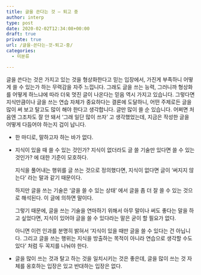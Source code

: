 ```yaml
---
title: 글을 쓴다는 것 – 퇴고 중
author: interp
type: post
date: 2020-02-02T12:34:08+00:00
draft: true
private: true
url: /글을-쓴다는-것-퇴고-중/
categories:
  - 미분류

---
```

글을 쓴다는 것은 가지고 있는 것을 형상화한다고 믿는 입장에서, 가진게 부족하니 어떻게 쓸 수 있는가 하는 무력감을 자주 느낍니다. 그래도 글을 쓰는 능력, 그러니까 형상화를 어떻게 하느냐에 따라 더욱 멋진 글이 나온다는 믿음 역시 가지고 있습니다. 그렇다면 지식만큼이나 글을 쓰는 연습 자체가 중요하다는 결론에 도달하니, 어떤 주제로든 글을 많이 써 보고 탈고도 많이 해야 한다고 생각합니다. 글만 많이 쓸 순 있습니다. 어쩌면 처음엔 그조차도 잘 안 돼서 &#8216;그래 일단 많이 쓰자&#8217; 고 생각했었는데, 지금은 작성한 글을 어떻게 다듬어야 하는지 겁이 납니다.

  * 한 마디로, 말하고자 하는 바가 없다.
  * 지식이 있을 때 쓸 수 있는 것인가? 지식이 없더라도 글 쓸 기술만 있다면 쓸 수 있는 것인가? 에 대한 기준이 모호하다.
  
    지식을 풀어내는 행위를 글 쓰는 것으로 정의했다면, 지식이 없다면 글이 &#8216;써지지 않는다&#8217; 라는 말과 같기 때문이다.
  
    하지만 글을 쓰는 기술은 &#8216;글을 쓸 수 있는 상태&#8217; 에서 글을 좀 더 잘 쓸 수 있는 것으로 해석된다. 이 글에 의하면 말이다.
  
    그렇기 때문에, 글을 쓰는 기술을 연마하기 위해서 아무 말이나 써도 좋다는 말을 하고 싶었다면, 지식이 있어야 글을 쓸 수 있다라는 말은 굳이 할 필요가 없다.
  
    아니면 이런 인과를 분명히 밝혀서 &#8216;지식이 있을 때만 글을 쓸 수 있다는 건 아닙니다. 그리고 글을 쓰는 행위는 지식을 방출하는 목적이 아니라 연습으로 생각할 수도 있다&#8217; 처럼 두 꼭지를 나눠야 한다.
  * 글을 많이 쓰는 것과 탈고 하는 것을 일치시키는 것은 좋은데, 글을 많이 쓰는 것 자체를 옹호하는 입장은 있고 반대하는 입장은 없다.